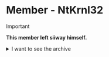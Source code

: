 # Member - NtKrnl32

> [!IMPORTANT]
> **This member left siiway himself.**

<details>
<summary>I want to see the archive</summary>
<pre>
Luke Zhang, -2+4^2 , from Shanghai, China, SiiWay (Core) Member

名字来源：`NT AUTHORITY/SYSTEM`

<details>
<summary>鬼知道什么领域开发者</summary>
<pre>
C#; Java; Powershell; HTML; Javascript; CSS; Batch
<i>以及 Rust (bushi</i>
</pre>
</details>

---

## Projects

> [!NOTE]
> Only [Sleepy](https://github.com/sleepy-project/sleepy) Windows client are completed now.
> 目前写好的都是 [Sleepy](https://github.com/sleepy-project/sleepy) 的客户端

### [Sleepy.WinForm](https://github.com/siiway/Sleepy.WinForm)

A Windows .NET WiNForm GUI Client for [Sleepy](https://github.com/sleepy-project/sleepy)

一个 Windows 平台的 C# WinForm 应用程序，作为 [Sleepy](https://github.com/sleepy-project/sleepy) 的客户端。

> [!CAUTION]
> C# GUI may cause serious lagging. You can use use [SPS](https://github.com/sleepy-project/sleepy/blob/main/client/Sleepy.Powershell.ps1) instead.
> C# GUI 的 `HttpClient` 似乎会导致严重的系统资源占用。你可以使用 [SPS](https://github.com/sleepy-project/sleepy/blob/main/client/Sleepy.Powershell.ps1) 替代。

### [Sleepy.Powershell.ps1](https://github.com/sleepy-project/sleepy/blob/main/client/Sleepy.Powershell.ps1)

用 Powershell 重写了 [win_client.py](https://github.com/sleepy-project/sleepy/blob/main/client/win_device.py)。

## Contact

GitHub: [`NtKrnl32`](https://github.com/ntkrnl32)

Discord: [`ntkrnl32`](https://discord.com/users/1302138797450067998)

Bilibili: [`NtKrnl32`](https://space.bilibili.com/3537109172357757) (UID `3537109172357757`)

Email: [`nt@lu**zhang.win`](https://static-api.lukezhang.win/decryptEmail/index.html?closeType=1&base64=bHVrZXpAbHVrZXpoYW5nLndpbg==)

Blog: [`lukezhang.win`](https://lukezhang.win)

</pre>
</details>


